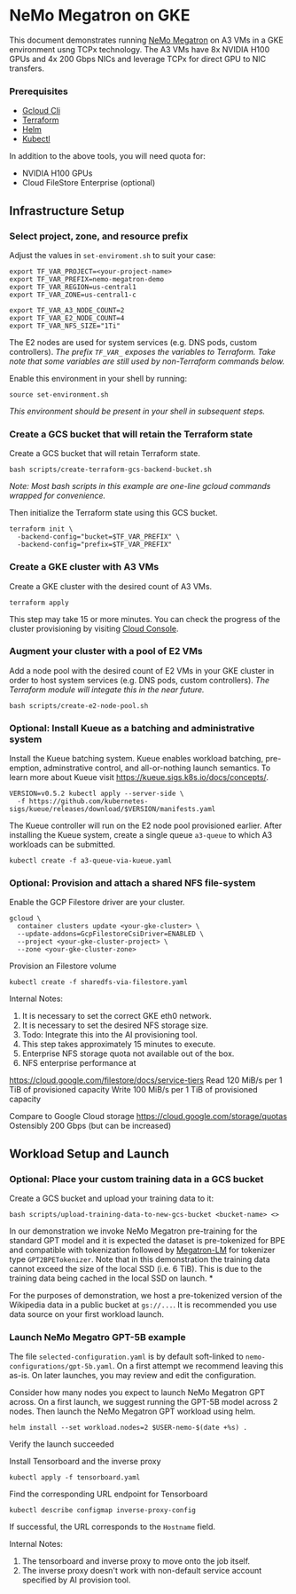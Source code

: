 # NeMo Megatron on GKE

This document demonstrates running [NeMo Megatron](https://github.com/NVIDIA/NeMo) on A3 VMs in a GKE environment usng TCPx technology. The A3 VMs have 8x NVIDIA H100 GPUs and 4x 200 Gbps NICs and leverage TCPx for direct GPU to NIC transfers.

### Prerequisites

- [Gcloud Cli](https://cloud.google.com/sdk/docs/install)
- [Terraform](https://developer.hashicorp.com/terraform/tutorials/gcp-get-started/install-cli)
- [Helm](https://helm.sh/docs/intro/install/)
- [Kubectl](https://kubernetes.io/docs/tasks/tools/install-kubectl-linux/)

In addition to the above tools, you will need quota for: 
- NVIDIA H100 GPUs
- Cloud FileStore Enterprise (optional)

## Infrastructure Setup

### Select project, zone, and resource prefix
Adjust the values in `set-enviroment.sh` to suit your case:
```
export TF_VAR_PROJECT=<your-project-name>
export TF_VAR_PREFIX=nemo-megatron-demo
export TF_VAR_REGION=us-central1
export TF_VAR_ZONE=us-central1-c

export TF_VAR_A3_NODE_COUNT=2
export TF_VAR_E2_NODE_COUNT=4
export TF_VAR_NFS_SIZE="1Ti"
```
The E2 nodes are used for system services (e.g. DNS pods, custom controllers).
*The prefix `TF_VAR_` exposes the variables to Terraform. Take note that some variables are still used by non-Terraform commands below.*

Enable this environment in your shell by running:
```
source set-environment.sh
```
*This environment should be present in your shell in subsequent steps.*

### Create a GCS bucket that will retain the Terraform state
Create a GCS bucket that will retain Terraform state.
```
bash scripts/create-terraform-gcs-backend-bucket.sh
```
*Note: Most bash scripts in this example are one-line gcloud commands wrapped for convenience.*

Then initialize the Terraform state using this GCS bucket.
```
terraform init \
  -backend-config="bucket=$TF_VAR_PREFIX" \
  -backend-config="prefix=$TF_VAR_PREFIX"
```

### Create a GKE cluster with A3 VMs
Create a GKE cluster with the desired count of A3 VMs.
```
terraform apply
```
This step may take 15 or more minutes. You can check the progress of the cluster provisioning by visiting [Cloud Console](https://console.cloud.google.com/kubernetes/list/overview).

### Augment your cluster with a pool of E2 VMs

Add a node pool with the desired count of E2 VMs in your GKE cluster in order to host system services (e.g. DNS pods, custom controllers). *The Terraform module will integate this in the near future.*
```
bash scripts/create-e2-node-pool.sh 
```
 
### Optional: Install Kueue as a batching and administrative system

Install the Kueue batching system. Kueue enables workload batching, pre-emption, adminstrative control, and all-or-nothing launch semantics. To learn more about Kueue visit https://kueue.sigs.k8s.io/docs/concepts/.
```
VERSION=v0.5.2 kubectl apply --server-side \
  -f https://github.com/kubernetes-sigs/kueue/releases/download/$VERSION/manifests.yaml
```

The Kueue controller will run on the E2 node pool provisioned earlier. After installing the Kueue system, create a single queue `a3-queue` to which A3 workloads can be submitted.

```
kubectl create -f a3-queue-via-kueue.yaml
```


### Optional: Provision and attach a shared NFS file-system

Enable the GCP Filestore driver are your cluster.
```
gcloud \
  container clusters update <your-gke-cluster> \
  --update-addons=GcpFilestoreCsiDriver=ENABLED \
  --project <your-gke-cluster-project> \
  --zone <your-gke-cluster-zone>
```

Provision an Filestore volume 
```
kubectl create -f sharedfs-via-filestore.yaml
```

Internal Notes:
1. It is necessary to set the correct GKE eth0 network.
2. It is necessary to set the desired NFS storage size.
3. Todo: Integrate this into the AI provisioning tool.
4. This step takes approximately 15 minutes to execute.
5. Enterprise NFS storage quota not available out of the box.
6. NFS enterprise performance at

https://cloud.google.com/filestore/docs/service-tiers
Read 120 MiB/s per 1 TiB of provisioned capacity
Write 100 MiB/s per 1 TiB of provisioned capacity

Compare to Google Cloud storage
https://cloud.google.com/storage/quotas
Ostensibly 200 Gbps (but can be increased)

## Workload Setup and Launch

### Optional: Place your custom training data in a GCS bucket

Create a GCS bucket and upload your training data to it:
```
bash scripts/upload-training-data-to-new-gcs-bucket <bucket-name> <>
```

In our demonstration we invoke NeMo Megatron pre-training for the standard GPT model and it is expected the dataset is pre-tokenized for BPE and compatible with tokenization followed by [Megatron-LM](https://github.com/NVIDIA/Megatron-LM?tab=readme-ov-file#data-preprocessing) for tokenizer type `GPT2BPETokenizer`. Note that in this demonstration the training data cannot exceed the size of the local SSD (i.e. 6 TiB). This is due to the training data being cached in the local SSD on launch. *

For the purposes of demonstration, we host a pre-tokenized version of the Wikipedia data in a public bucket at `gs://...`. It is recommended you use data source on your first workload launch.

### Launch NeMo Megatro GPT-5B example

The file `selected-configuration.yaml` is by default soft-linked to `nemo-configurations/gpt-5b.yaml`. On a first attempt we recommend leaving this as-is. On later launches, you may review and edit the configuration.

Consider how many nodes you expect to launch NeMo Megatron GPT across. On a first launch, we suggest running the GPT-5B model across 2 nodes. Then launch the NeMo Megatron GPT workload using helm.
```
helm install --set workload.nodes=2 $USER-nemo-$(date +%s) . 
```

Verify the launch succeeded 

Install Tensorboard and the inverse proxy
```
kubectl apply -f tensorboard.yaml
```

Find the corresponding URL endpoint for Tensorboard
```
kubectl describe configmap inverse-proxy-config
```
If successful, the URL corresponds to the `Hostname` field.

Internal Notes:
1. The tensorboard and inverse proxy to move onto the job itself.
2. The inverse proxy doesn't work with non-default service account specified by AI provision tool.
